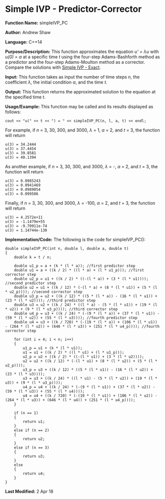 # Simple IVP - Predictor-Corrector

**Function Name:** simpleIVP_PC

**Author:** Andrew Shaw

**Language:** C++14

**Purpose/Description:** This function approximates the equation *u' = &lambda;u* with *u(0) = &alpha;* at a specific time *t* using the four-step Adams-Bashforth method as a predictor and the four-step Adams-Moulton method as a corrector. Compare the solutions with [Simple IVP - Exact](https://andrewshaw15.github.io/MATH-5620/HW-5/simple-IVP-exact).

**Input:** This function takes as input the number of time steps *n*, the coefficient *&lambda;*, the initial condition *&alpha;*, and the time *t*.

**Output:** This function returns the approximated solution to the equation at the specified time *t*.

**Usage/Example:** This function may be called and its results displayed as follows:
~~~~
cout << "u(" << t << ") = " << simpleIVP_PC(n, l, a, t) << endl;
~~~~
For example, if *n* = 3, 30, 300, and 3000, *&lambda;* = 1, *&alpha;* = 2, and *t* = 3, the function will return
~~~~
u(3) = 34.2444
u(3) = 37.4454
u(3) = 39.8581
u(3) = 40.1394
~~~~
As another example, if *n* = 3, 30, 300, and 3000, *&lambda;* = -, *&alpha;* = 2, and *t* = 3, the function will return
~~~~
u(3) = 0.0985243
u(3) = 0.0941469
u(3) = 0.0989054
u(3) = 0.099506
~~~~
Finally, if *n* = 3, 30, 300, and 3000, *&lambda;* = -100, *&alpha;* = 2, and *t* = 3, the function will return
~~~~
u(3) = 4.2572e+11
u(3) = -1.1479e+55
u(3) = -9.70911e-74
u(3) = 1.14744e-130
~~~~
**Implementation/Code:** The following is the code for simpleIVP_PC():
~~~~
double simpleIVP_PC(int n, double l, double a, double t)
{
	double k = t / n;

	double u1_p = a + (k * (l * a)); //first predictor step
	double u1 = a + ((k / 2) * ((l * a) + (l * u1_p))); //first corrector step
	double u2_p = u1 + ((k / 2) * ((-(l * a)) + (3 * (l * u1)))); //second predictor step
	double u2 = u1 + ((k / 12) * (-(l * a) + (8 * (l * u1)) + (5 * (l * u2_p)))); //second corrector step
	double u3_p = u2 + ((k / 12) * ((5 * (l * a)) - (16 * (l * u1)) + (23 * (l * u2)))); //third predictor step
	double u3 = u2 + ((k / 24) * ((l * a) - (5 * (l * u1)) + (19 * (l * u2)) + (9 * (l * u3_p)))); //third corrector step
	double u4_p = u3 + ((k / 24) * (-(9 * (l * a)) + (37 * (l * u1)) - (59 * (l * u2)) + (55 * (l * u3)))); //fourth predictor step
	double u4 = u3 + ((k / 720) * (-(19 * (l * a)) + (106 * (l * u1)) - (264 * (l * u2)) + (646 * (l * u3)) + (251 * (l * u4_p)))); //fourth corrector step

	for (int i = 4; i < n; i++)
	{
		u1_p = u1 + (k * (l * u1));
		u1 = u1 + ((k / 2) * ((l * u1) + (l * u1_p)));
		u2_p = u2 + ((k / 2) * ((-(l * u1)) + (3 * (l * u2))));
		u2 = u2 + ((k / 12) * (-(l * u1) + (8 * (l * u2)) + (5 * (l * u2_p))));
		u3_p = u3 + ((k / 12) * ((5 * (l * u1)) - (16 * (l * u2)) + (23 * (l * u3))));
		u3 = u3 + ((k / 24) * ((l * u1) - (5 * (l * u2)) + (19 * (l * u3)) + (9 * (l * u3_p))));
		u4_p = u4 + ((k / 24) * (-(9 * (l * u1)) + (37 * (l * u2)) - (59 * (l * u3)) + (55 * (l * u4))));
		u4 = u4 + ((k / 720) * (-(19 * (l * u1)) + (106 * (l * u2)) - (264 * (l * u3)) + (646 * (l * u4)) + (251 * (l * u4_p))));
	}

	if (n == 1)
	{
		return u1;
	}
	else if (n == 2)
	{
		return u2;
	}
	else if (n == 3)
	{
		return u3;
	}
	else
	{
		return u4;
	}
}
~~~~
**Last Modified:** 2 Apr 18
